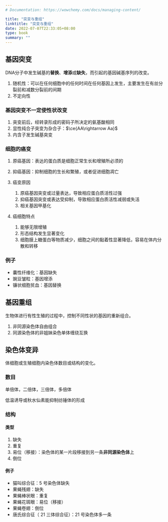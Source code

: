 ```yaml
---
# Documentation: https://wowchemy.com/docs/managing-content/

title: "突变与重组"
linktitle: "突变与重组"
date: 2022-07-07T22:33:05+08:00
type: book
summary: ""
---
```


## 基因突变

DNA分子中发生碱基的**替换**、**增添**或**缺失**，而引起的基因碱基序列的改变。

1. 随机性：可以在任何细胞中的任何时间在任何基因上发生，主要发生在有丝分裂前和减数分裂前的间期
1. 不定向性

### 基因突变不一定使性状改变

1. 突变前后，经转录形成的密码子所决定的氨基酸相同
2. 显性纯合子突变为杂合子：$\ce{AA\rightarrow Aa}$
3. 内含子发生碱基突变

### 细胞的癌变

1. 原癌基因：表达的蛋白质是细胞正常生长和增殖所必须的
2. 抑癌基因：抑制细胞的生长和繁殖，或者促进细胞凋亡
3. 癌变原因
	1. 原癌基因突变或过量表达，导致相应蛋白质活性过强
	2. 抑癌基因突变或表达受抑制，导致相应蛋白质活性减弱或失活
	3. 相关基因甲基化

4. 癌细胞特点
	1. 能够无限增殖
	2. 形态结构发生显著变化
	3. 细胞膜上糖蛋白等物质减少，细胞之间的黏着性显著降低，容易在体内分散和转移

### 例子

- 囊性纤维化：基因缺失
- 豌豆皱粒：基因增添
- 镰状细胞贫血：基因替换

## 基因重组

生物体进行有性生殖的过程中，控制不同性状的基因的重新组合。

1. 非同源染色体自由组合
2. 同源染色体的非姐妹染色单体缠绕互换

## 染色体变异

体细胞或生殖细胞内染色体数目或结构的变化。

### 数目

单倍体，二倍体，三倍体，多倍体

低温诱导或秋水仙素能抑制纺锤体的形成

### 结构

#### 类型

1. 缺失
2. 重复
3. 易位（移接）：染色体的某一片段移接到另一条**非同源染色体**上
4. 倒位

#### 例子

- 猫叫综合征：$5$ 号染色体缺失
- 果蝇残翅：缺失
- 果蝇棒状眼：重复
- 果蝇花斑眼：易位（移接）
- 果蝇卷翅：倒位
- 唐氏综合征（ $21$ 三体综合征）：$21$ 号染色体多一条

